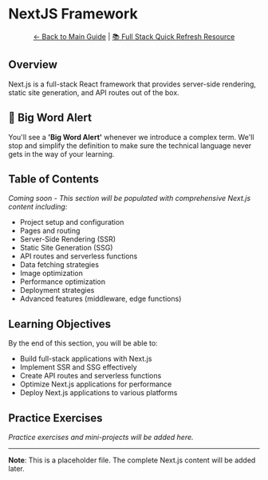 # NextJS Framework

<div align="center">

[← Back to Main Guide](../README.md) | [📚 Full Stack Quick Refresh Resource](../README.md)

</div>

## Overview

Next.js is a full-stack React framework that provides server-side rendering, static site generation, and API routes out of the box.

## 🚨 Big Word Alert

You'll see a **'Big Word Alert'** whenever we introduce a complex term. We'll stop and simplify the definition to make sure the technical language never gets in the way of your learning.

## Table of Contents

_Coming soon - This section will be populated with comprehensive Next.js content including:_

- Project setup and configuration
- Pages and routing
- Server-Side Rendering (SSR)
- Static Site Generation (SSG)
- API routes and serverless functions
- Data fetching strategies
- Image optimization
- Performance optimization
- Deployment strategies
- Advanced features (middleware, edge functions)

## Learning Objectives

By the end of this section, you will be able to:

- Build full-stack applications with Next.js
- Implement SSR and SSG effectively
- Create API routes and serverless functions
- Optimize Next.js applications for performance
- Deploy Next.js applications to various platforms

## Practice Exercises

_Practice exercises and mini-projects will be added here._

---

**Note**: This is a placeholder file. The complete Next.js content will be added later.
